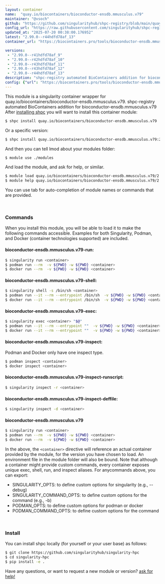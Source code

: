 ```yaml
---
layout: container
name:  "quay.io/biocontainers/bioconductor-ensdb.mmusculus.v79"
maintainer: "@vsoch"
github: "https://github.com/singularityhub/shpc-registry/blob/main/quay.io/biocontainers/bioconductor-ensdb.mmusculus.v79/container.yaml"
config_url: "https://raw.githubusercontent.com/singularityhub/shpc-registry/main/quay.io/biocontainers/bioconductor-ensdb.mmusculus.v79/container.yaml"
updated_at: "2025-07-20 00:38:00.176952"
latest: "2.99.0--r44hdfd78af_13"
container_url: "https://biocontainers.pro/tools/bioconductor-ensdb.mmusculus.v79"

versions:
 - "2.99.0--r41hdfd78af_9"
 - "2.99.0--r42hdfd78af_10"
 - "2.99.0--r43hdfd78af_11"
 - "2.99.0--r43hdfd78af_12"
 - "2.99.0--r44hdfd78af_13"
description: "shpc-registry automated BioContainers addition for bioconductor-ensdb.mmusculus.v79"
config: {"url": "https://biocontainers.pro/tools/bioconductor-ensdb.mmusculus.v79", "maintainer": "@vsoch", "description": "shpc-registry automated BioContainers addition for bioconductor-ensdb.mmusculus.v79", "latest": {"2.99.0--r44hdfd78af_13": "sha256:ec53c552b75fd5c6c1d89431a8c64ae01114a923a551d897ba73b0141541a018"}, "tags": {"2.99.0--r41hdfd78af_9": "sha256:5006b011fc92b873c6d3be411b7404fe11e2a2a45d3a7bd52e19116284957c32", "2.99.0--r42hdfd78af_10": "sha256:81949a0ab1b09243a445324e9d3143f394668d9e50368ed7fbe9bfc9d8c4a306", "2.99.0--r43hdfd78af_11": "sha256:7c1ca8052c2b88ee3e6c7229dfd1d43f4a5bf74d6665403de8f367504a8431e7", "2.99.0--r43hdfd78af_12": "sha256:39f75bf01d2976f38ed79ce4f394ae4ff51c322b79002f2c10a620ee49daa998", "2.99.0--r44hdfd78af_13": "sha256:ec53c552b75fd5c6c1d89431a8c64ae01114a923a551d897ba73b0141541a018"}, "docker": "quay.io/biocontainers/bioconductor-ensdb.mmusculus.v79"}
---
```


This module is a singularity container wrapper for quay.io/biocontainers/bioconductor-ensdb.mmusculus.v79.
shpc-registry automated BioContainers addition for bioconductor-ensdb.mmusculus.v79
After [installing shpc](#install) you will want to install this container module:


```bash
$ shpc install quay.io/biocontainers/bioconductor-ensdb.mmusculus.v79
```

Or a specific version:

```bash
$ shpc install quay.io/biocontainers/bioconductor-ensdb.mmusculus.v79:2.99.0--r44hdfd78af_13
```

And then you can tell lmod about your modules folder:

```bash
$ module use ./modules
```

And load the module, and ask for help, or similar.

```bash
$ module load quay.io/biocontainers/bioconductor-ensdb.mmusculus.v79/2.99.0--r44hdfd78af_13
$ module help quay.io/biocontainers/bioconductor-ensdb.mmusculus.v79/2.99.0--r44hdfd78af_13
```

You can use tab for auto-completion of module names or commands that are provided.

<br>

### Commands

When you install this module, you will be able to load it to make the following commands accessible.
Examples for both Singularity, Podman, and Docker (container technologies supported) are included.

#### bioconductor-ensdb.mmusculus.v79-run:

```bash
$ singularity run <container>
$ podman run --rm  -v ${PWD} -w ${PWD} <container>
$ docker run --rm  -v ${PWD} -w ${PWD} <container>
```

#### bioconductor-ensdb.mmusculus.v79-shell:

```bash
$ singularity shell -s /bin/sh <container>
$ podman run --it --rm --entrypoint /bin/sh  -v ${PWD} -w ${PWD} <container>
$ docker run --it --rm --entrypoint /bin/sh  -v ${PWD} -w ${PWD} <container>
```

#### bioconductor-ensdb.mmusculus.v79-exec:

```bash
$ singularity exec <container> "$@"
$ podman run --it --rm --entrypoint ""  -v ${PWD} -w ${PWD} <container> "$@"
$ docker run --it --rm --entrypoint ""  -v ${PWD} -w ${PWD} <container> "$@"
```

#### bioconductor-ensdb.mmusculus.v79-inspect:

Podman and Docker only have one inspect type.

```bash
$ podman inspect <container>
$ docker inspect <container>
```

#### bioconductor-ensdb.mmusculus.v79-inspect-runscript:

```bash
$ singularity inspect -r <container>
```

#### bioconductor-ensdb.mmusculus.v79-inspect-deffile:

```bash
$ singularity inspect -d <container>
```



#### bioconductor-ensdb.mmusculus.v79

```bash
$ singularity run <container>
$ podman run --rm  -v ${PWD} -w ${PWD} <container>
$ docker run --rm  -v ${PWD} -w ${PWD} <container>
```


In the above, the `<container>` directive will reference an actual container provided
by the module, for the version you have chosen to load. An environment file in the
module folder will also be bound. Note that although a container
might provide custom commands, every container exposes unique exec, shell, run, and
inspect aliases. For anycommands above, you can export:

 - SINGULARITY_OPTS: to define custom options for singularity (e.g., --debug)
 - SINGULARITY_COMMAND_OPTS: to define custom options for the command (e.g., -b)
 - PODMAN_OPTS: to define custom options for podman or docker
 - PODMAN_COMMAND_OPTS: to define custom options for the command

<br>

### Install

You can install shpc locally (for yourself or your user base) as follows:

```bash
$ git clone https://github.com/singularityhub/singularity-hpc
$ cd singularity-hpc
$ pip install -e .
```

Have any questions, or want to request a new module or version? [ask for help!](https://github.com/singularityhub/singularity-hpc/issues)